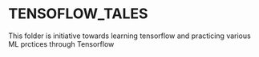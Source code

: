 # TENSOFLOW_TALES

This folder is initiative towards learning tensorflow and practicing various ML prctices through Tensorflow
